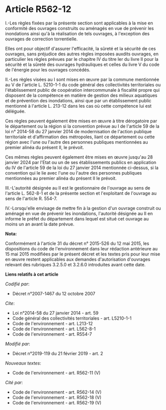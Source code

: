 # Article R562-12

I.-Les règles fixées par la présente section sont applicables à la mise en conformité des ouvrages construits ou aménagés en
vue de prévenir les inondations ainsi qu'à la réalisation de tels ouvrages, à l'exception des ouvrages de correction
torrentielle. 

Elles ont pour objectif d'assurer l'efficacité, la sûreté et la sécurité de ces ouvrages, sans préjudice des autres règles
imposées auxdits ouvrages, en particulier les règles prévues par le chapitre IV du titre Ier du livre II pour la sécurité et
la sûreté des ouvrages hydrauliques et celles du livre V du code de l'énergie pour les ouvrages concédés. 

II.-Les règles visées au I sont mises en œuvre par la commune mentionnée au V de l'article L. 5210-1-1 du code général des
collectivités territoriales ou l'établissement public de coopération intercommunale à fiscalité propre qui disposent de la
compétence en matière de gestion des milieux aquatiques et de prévention des inondations, ainsi que par un établissement
public mentionné à l'article L. 213-12 dans les cas où cette compétence lui est déléguée. 

Ces règles peuvent également être mises en œuvre à titre dérogatoire par le département ou la région si la convention prévue
au I de l'article 59 de la loi n° 2014-58 du 27 janvier 2014 de modernisation de l'action publique territoriale et
d'affirmation des métropoles, liant ce département ou cette région avec l'une ou l'autre des personnes publiques mentionnées
au premier alinéa du présent II, le prévoit. 

Ces mêmes règles peuvent également être mises en œuvre jusqu'au 28 janvier 2024 par l'Etat ou un de ses établissements
publics en application du IV de l'article 59 de la loi du 27 janvier 2014 mentionnée ci-dessus, si la convention qui le lie
avec l'une ou l'autre des personnes publiques mentionnées au premier alinéa du présent II le prévoit. 

III.-L'autorité désignée au II est le gestionnaire de l'ouvrage au sens de l'article L. 562-8-1 et de la présente section et
l'exploitant de l'ouvrage au sens de l'article R. 554-7. 

IV.-Lorsqu'elle envisage de mettre fin à la gestion d'un ouvrage construit ou aménagé en vue de prévenir les inondations,
l'autorité désignée au II en informe le préfet du département dans lequel est situé cet ouvrage au moins un an avant la date
prévue.

**Nota:**

Conformément à l'article 31 du décret n° 2015-526 du 12 mai 2015, les dispositions du code de l'environnement dans leur
rédaction antérieure au 15 mai 2015 modifiées par le présent décret et les textes pris pour leur mise en œuvre restent
applicables aux demandes d'autorisation d'ouvrages relevant des rubriques 3.2.5.0 et 3.2.6.0 introduites avant cette date.

**Liens relatifs à cet article**

_Codifié par_:

  - Décret n°2007-1467 du 12 octobre 2007

_Cite_:

  - Loi n°2014-58 du 27 janvier 2014 - art. 59
  - Code général des collectivités territoriales - art. L5210-1-1
  - Code de l'environnement - art. L213-12
  - Code de l'environnement - art. L562-8-1
  - Code de l'environnement - art. R554-7

_Modifié par_:

  - Décret n°2019-119 du 21 février 2019 - art. 2

_Nouveaux textes_:

  - Code de l'environnement - art. R562-11 (V)

_Cité par_:

  - Code de l'environnement - art. R562-14 (V)
  - Code de l'environnement - art. R562-18 (V)
  - Code de l'environnement - art. R562-19 (V)
